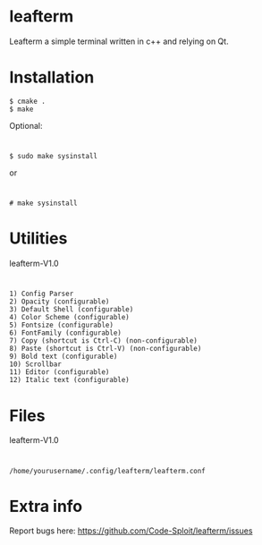 # leafterm
Leafterm a simple terminal written in c++ and relying on Qt.

# Installation
    $ cmake .
    $ make
Optional:
#
    $ sudo make sysinstall
or
#
    # make sysinstall

# Utilities
leafterm-V1.0
#
    1) Config Parser
    2) Opacity (configurable)
    3) Default Shell (configurable)
    4) Color Scheme (configurable)
    5) Fontsize (configurable)
    6) FontFamily (configurable)
    7) Copy (shortcut is Ctrl-C) (non-configurable)
    8) Paste (shortcut is Ctrl-V) (non-configurable)
    9) Bold text (configurable)
    10) Scrollbar
    11) Editor (configurable)
    12) Italic text (configurable)

# Files
leafterm-V1.0
#
    /home/yourusername/.config/leafterm/leafterm.conf

# Extra info
Report bugs here: https://github.com/Code-Sploit/leafterm/issues
